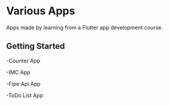 # Various Apps

Apps made by learning from a Flutter app development course.

## Getting Started

-Counter App

-IMC App

-Fipe Api App

-ToDo List App


